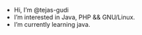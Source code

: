 -  Hi, I’m @tejas-gudi
-  I’m interested in Java, PHP && GNU/Linux.
-  I’m currently learning java.

<!---
tejas-gudi/tejas-gudi is a ✨ special ✨ repository because its `README.md` (this file) appears on your GitHub profile.
You can click the Preview link to take a look at your changes.
--->
